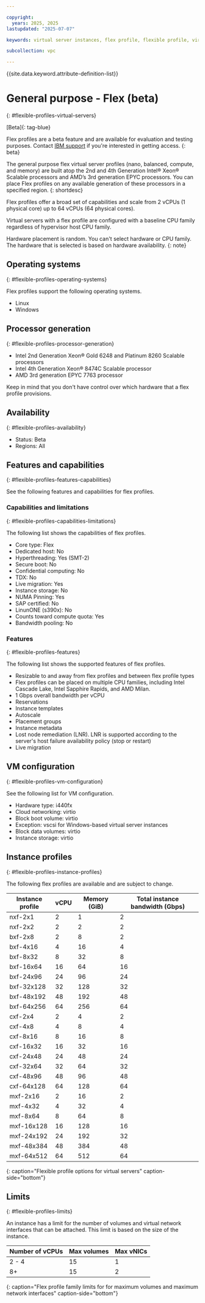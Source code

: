 ```yaml
---

copyright:
  years: 2025, 2025
lastupdated: "2025-07-07"

keywords: virtual server instances, flex profile, flexible profile, virtual server profile

subcollection: vpc

---
```


{{site.data.keyword.attribute-definition-list}}

# General purpose - Flex (beta)
{: #flexible-profiles-virtual-servers}

[Beta]{: tag-blue}

Flex profiles are a beta feature and are available for evaluation and testing purposes. Contact [IBM support](/docs/account?topic=account-using-avatar#getting-support) if you're interested in getting access.
{: beta}

The general purpose flex virtual server profiles (nano, balanced, compute, and memory) are built atop the 2nd and 4th Generation Intel® Xeon® Scalable processors and AMD’s 3rd generation EPYC processors. You can place Flex profiles on any available generation of these processors in a specified region.
{: shortdesc}

Flex profiles offer a broad set of capabilities and scale from 2 vCPUs (1 physical core) up to 64 vCPUs (64 physical cores).

Virtual servers with a flex profile are configured with a baseline CPU family regardless of hypervisor host CPU family.

Hardware placement is random. You can't select hardware or CPU family. The hardware that is selected is based on hardware availability.
{: note}

## Operating systems
{: #flexible-profiles-operating-systems}

Flex profiles support the following operating systems.

* Linux
* Windows

## Processor generation
{: #flexible-profiles-processor-generation}

* Intel 2nd Generation Xeon® Gold 6248 and Platinum 8260 Scalable processors
* Intel 4th Generation Xeon® 8474C Scalable processor
* AMD 3rd generation EPYC 7763 processor

Keep in mind that you don't have control over which hardware that a flex profile provisions.

## Availability
{: #flexible-profiles-availability}

* Status: Beta
* Regions: All

## Features and capabilities
{: #flexible-profiles-features-capabilities}

See the following features and capabilities for flex profiles.

### Capabilities and limitations
{: #flexible-profiles-capabilities-limitations}

The following list shows the capabilities of flex profiles.

* Core type: Flex
* Dedicated host: No
* Hyperthreading: Yes (SMT-2)
* Secure boot: No
* Confidential computing: No
* TDX: No
* Live migration: Yes
* Instance storage: No
* NUMA Pinning: Yes
* SAP certified: No
* LinunONE (s390x): No
* Counts toward compute quota: Yes
* Bandwidth pooling: No

### Features
{: #flexible-profiles-features}

The following list shows the supported features of flex profiles.

* Resizable to and away from flex profiles and between flex profile types
* Flex profiles can be placed on multiple CPU families, including Intel Cascade Lake, Intel Sapphire Rapids, and AMD Milan.
* 1 Gbps overall bandwidth per vCPU
* Reservations
* Instance templates
* Autoscale
* Placement groups
* Instance metadata
* Lost node remediation (LNR). LNR is supported according to the server's host failure availability policy (stop or restart)
* Live migration

## VM configuration
{: #flexible-profiles-vm-configuration}

See the following list for VM configuration.

* Hardware type: i440fx
* Cloud networking: virtio
* Block boot volume: virtio
* Exception: vscsi for Windows-based virtual server instances
* Block data volumes: virtio
* Instance storage: virtio

## Instance profiles
{: #flexible-profiles-instance-profiles}

The following flex profiles are available and are subject to change.

| Instance profile | vCPU | Memory (GiB) | Total instance bandwidth (Gbps)|
|------------------|------|--------------|--------------------------------|
| nxf-2x1          | 2    | 1            | 2   |
| nxf-2x2          | 2    | 2            | 2   |
| bxf-2x8          | 2    | 8            | 2   |
| bxf-4x16         | 4    | 16           | 4   |
| bxf-8x32         | 8    | 32           |  8  |
| bxf-16x64        | 16   | 64           | 16  |
| bxf-24x96        | 24   | 96           | 24  |
| bxf-32x128       | 32   | 128          | 32  |
| bxf-48x192       | 48   | 192          | 48  |
| bxf-64x256       | 64   | 256          | 64  |
| cxf-2x4          | 2    | 4            | 2   |
| cxf-4x8          | 4    | 8            | 4   |
| cxf-8x16         | 8    | 16           | 8   |
| cxf-16x32        | 16   | 32           | 16  |
| cxf-24x48        | 24   | 48           | 24  |
| cxf-32x64        | 32   | 64           | 32  |
| cxf-48x96        | 48   | 96           | 48  |
| cxf-64x128       | 64   | 128          | 64  |
| mxf-2x16         | 2    | 16           | 2   |
| mxf-4x32         | 4    | 32           | 4   |
| mxf-8x64         | 8    | 64           | 8   |
| mxf-16x128       | 16   | 128          | 16  |
| mxf-24x192       | 24   | 192          | 32  |
| mxf-48x384       | 48   | 384          | 48  |
| mxf-64x512       | 64   | 512          | 64  |
{: caption="Flexible profile options for virtual servers" caption-side="bottom"}

## Limits
{: #flexible-profiles-limits}

An instance has a limit for the number of volumes and virtual network interfaces that can be attached. This limit is based on the size of the instance.

| Number of vCPUs | Max volumes | Max vNICs |
| --------------- | ----------- | --------- |
| 2 - 4 | 15 | 1 |
| 8+ | 15 | 2 |
{: caption="Flex profile family limits for for maximum volumes and maximum network interfaces" caption-side="bottom"}
